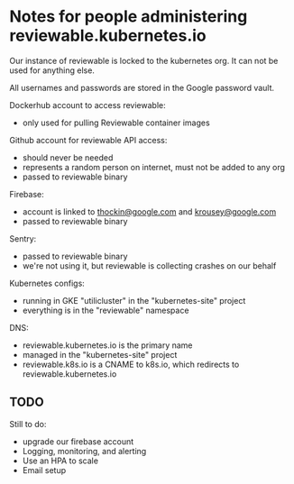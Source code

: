 # Notes for people administering reviewable.kubernetes.io

Our instance of reviewable is locked to the kubernetes org.  It can not be used
for anything else.

All usernames and passwords are stored in the Google password vault.

Dockerhub account to access reviewable:
  - only used for pulling Reviewable container images

Github account for reviewable API access:
  - should never be needed
  - represents a random person on internet, must not be added to any org
  - passed to reviewable binary

Firebase:
  - account is linked to thockin@google.com and krousey@google.com
  - passed to reviewable binary

Sentry:
  - passed to reviewable binary
  - we're not using it, but reviewable is collecting crashes on our behalf

Kubernetes configs:
  - running in GKE "utilicluster" in the "kubernetes-site" project
  - everything is in the "reviewable" namespace

DNS:
  - reviewable.kubernetes.io is the primary name
  - managed in the "kubernetes-site" project
  - reviewable.k8s.io is a CNAME to k8s.io, which redirects to
    reviewable.kubernetes.io

## TODO

Still to do:
  - upgrade our firebase account
  - Logging, monitoring, and alerting
  - Use an HPA to scale
  - Email setup
